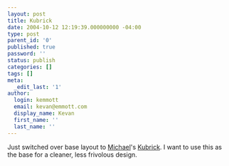 ```yaml
---
layout: post
title: Kubrick
date: 2004-10-12 12:19:39.000000000 -04:00
type: post
parent_id: '0'
published: true
password: ''
status: publish
categories: []
tags: []
meta:
  _edit_last: '1'
author:
  login: kemmott
  email: kevan@emmott.com
  display_name: Kevan
  first_name: ''
  last_name: ''
---
```

<p>Just switched over base layout to <a href="http://binarybonsai.com">Michael</a>'s <a href="http://binarybonsai.com/kubrick/">Kubrick</a>. I want to use this as the base for a cleaner, less frivolous design.</p>

